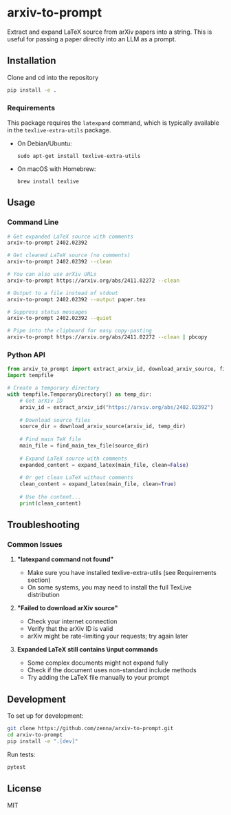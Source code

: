# arxiv-to-prompt

Extract and expand LaTeX source from arXiv papers into a string.  This is useful for passing a paper directly into an LLM as a prompt.

## Installation

Clone and cd into the repository

```bash
pip install -e .
```

### Requirements

This package requires the `latexpand` command, which is typically available in the `texlive-extra-utils` package.

- On Debian/Ubuntu:
  ```
  sudo apt-get install texlive-extra-utils
  ```

- On macOS with Homebrew:
  ```
  brew install texlive
  ```

## Usage

### Command Line

```bash
# Get expanded LaTeX source with comments
arxiv-to-prompt 2402.02392

# Get cleaned LaTeX source (no comments)
arxiv-to-prompt 2402.02392 --clean

# You can also use arXiv URLs
arxiv-to-prompt https://arxiv.org/abs/2411.02272 --clean

# Output to a file instead of stdout
arxiv-to-prompt 2402.02392 --output paper.tex

# Suppress status messages
arxiv-to-prompt 2402.02392 --quiet

# Pipe into the clipboard for easy copy-pasting
arxiv-to-prompt https://arxiv.org/abs/2411.02272 --clean | pbcopy
```

### Python API

```python
from arxiv_to_prompt import extract_arxiv_id, download_arxiv_source, find_main_tex_file, expand_latex
import tempfile

# Create a temporary directory
with tempfile.TemporaryDirectory() as temp_dir:
    # Get arXiv ID
    arxiv_id = extract_arxiv_id("https://arxiv.org/abs/2402.02392")
    
    # Download source files
    source_dir = download_arxiv_source(arxiv_id, temp_dir)
    
    # Find main TeX file
    main_file = find_main_tex_file(source_dir)
    
    # Expand LaTeX source with comments
    expanded_content = expand_latex(main_file, clean=False)
    
    # Or get clean LaTeX without comments
    clean_content = expand_latex(main_file, clean=True)
    
    # Use the content...
    print(clean_content)
```

## Troubleshooting

### Common Issues

1. **"latexpand command not found"**
   - Make sure you have installed texlive-extra-utils (see Requirements section)
   - On some systems, you may need to install the full TexLive distribution

2. **"Failed to download arXiv source"**
   - Check your internet connection
   - Verify that the arXiv ID is valid
   - arXiv might be rate-limiting your requests; try again later

3. **Expanded LaTeX still contains \input commands**
   - Some complex documents might not expand fully
   - Check if the document uses non-standard include methods
   - Try adding the LaTeX file manually to your prompt

## Development

To set up for development:

```bash
git clone https://github.com/zenna/arxiv-to-prompt.git
cd arxiv-to-prompt
pip install -e ".[dev]"
```

Run tests:

```bash
pytest
```

## License

MIT

